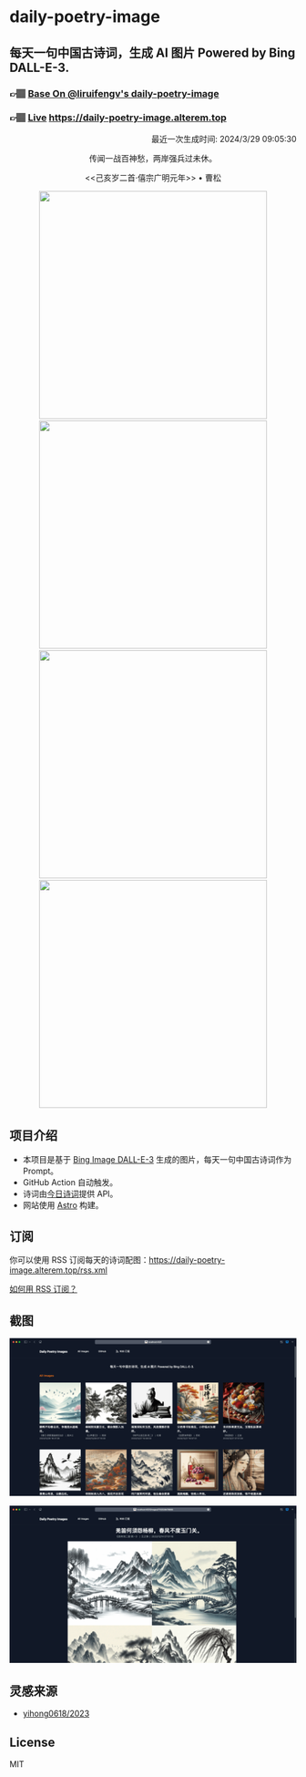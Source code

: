 
# daily-poetry-image

## 每天一句中国古诗词，生成 AI 图片 Powered by Bing DALL-E-3.

### 👉🏽 [Base On @liruifengv's daily-poetry-image](https://github.com/liruifengv/daily-poetry-image)

### 👉🏽 [Live](https://daily-poetry-image.alterem.top/) https://daily-poetry-image.alterem.top

<p align="right">
  最近一次生成时间: 2024/3/29 09:05:30
</p>
<p align="center">
传闻一战百神愁，两岸强兵过未休。
</p>
<p align="center">
<<己亥岁二首·僖宗广明元年>> • 曹松
</p>
<p align="center">
<img src="https://tse4.mm.bing.net/th/id/OIG1.xs7TLrhL1xvb70UXkeUW" height="400" width="400" />
<img src="https://tse2.mm.bing.net/th/id/OIG1.rPKjkulB5tLijIVNPUBV" height="400" width="400" />
<img src="https://tse2.mm.bing.net/th/id/OIG1.ICWwLmnoQYX4n8TCeMce" height="400" width="400" />
<img src="https://tse4.mm.bing.net/th/id/OIG1.Fp4zebBOsDTM908vyXXq" height="400" width="400" />
</p>

## 项目介绍

-   本项目是基于 [Bing Image DALL-E-3](https://www.bing.com/images/create) 生成的图片，每天一句中国古诗词作为 Prompt。
-   GitHub Action 自动触发。
-   诗词由[今日诗词](https://www.jinrishici.com/)提供 API。
-   网站使用 [Astro](https://astro.build) 构建。

## 订阅

你可以使用 RSS 订阅每天的诗词配图：https://daily-poetry-image.alterem.top/rss.xml

[如何用 RSS 订阅？](https://zhuanlan.zhihu.com/p/55026716)

## 截图

![图片列表](./screenshots/Snipaste_2023-12-28_21-00-26.png)

![图片详情](./screenshots/Snipaste_2023-12-28_21-00-53.png)

## 灵感来源

-   [yihong0618/2023](https://github.com/yihong0618/2023)

## License

MIT
